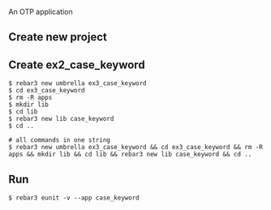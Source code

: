 An OTP application

Create new project
----	
Create ex2_case_keyword
----	
	$ rebar3 new umbrella ex3_case_keyword
	$ cd ex3_case_keyword
	$ rm -R apps
	$ mkdir lib
	$ cd lib
	$ rebar3 new lib case_keyword
	$ cd ..
	
	# all commands in one string
	$ rebar3 new umbrella ex3_case_keyword && cd ex3_case_keyword && rm -R apps && mkdir lib && cd lib && rebar3 new lib case_keyword && cd ..

Run
-----
	$ rebar3 eunit -v --app case_keyword